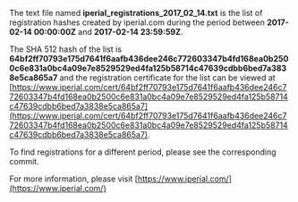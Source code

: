 The text file named **iperial_registrations_2017_02_14.txt** is the list of registration hashes created by iperial.com during the period between **2017-02-14 00:00:00Z** and **2017-02-14 23:59:59Z**.

The SHA 512 hash of the list is **64bf2ff70793e175d7641f6aafb436dee246c772603347b4fd168ea0b2500c6e831a0bc4a09e7e8529529ed4fa125b58714c47639cdbb6bed7a3838e5ca865a7** and the registration certificate for the list can be viewed at [https://www.iperial.com/cert/64bf2ff70793e175d7641f6aafb436dee246c772603347b4fd168ea0b2500c6e831a0bc4a09e7e8529529ed4fa125b58714c47639cdbb6bed7a3838e5ca865a7](https://www.iperial.com/cert/64bf2ff70793e175d7641f6aafb436dee246c772603347b4fd168ea0b2500c6e831a0bc4a09e7e8529529ed4fa125b58714c47639cdbb6bed7a3838e5ca865a7).

To find registrations for a different period, please see the corresponding commit.

For more information, please visit [https://www.iperial.com/](https://www.iperial.com/)
